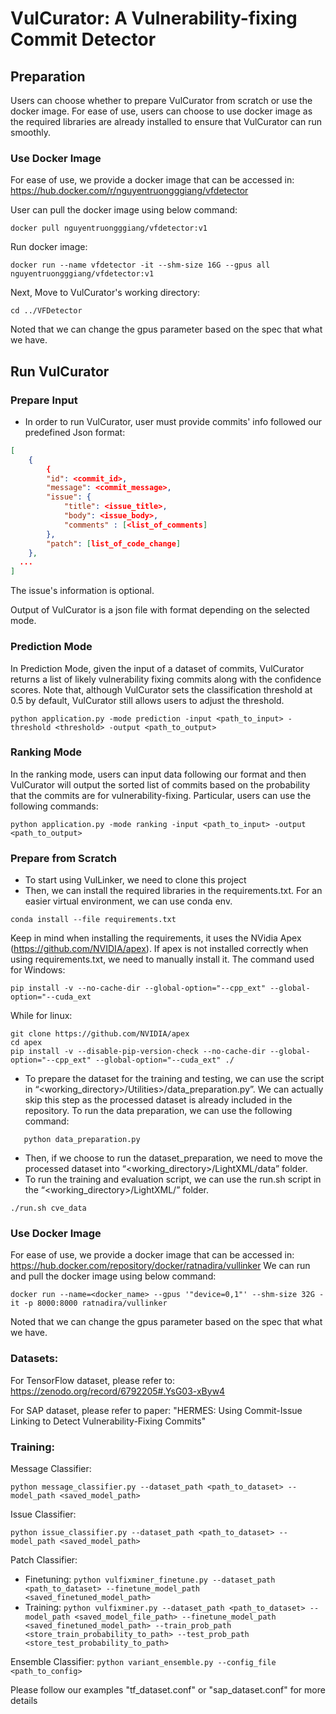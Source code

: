 # VulCurator: A Vulnerability-fixing Commit Detector


## Preparation
Users can choose whether to prepare VulCurator from scratch or use the docker image. For ease of use, users can choose to use docker image as the required libraries are already installed to ensure that VulCurator can run smoothly.

### Use Docker Image
For ease of use, we provide a docker image that can be accessed in:
https://hub.docker.com/r/nguyentruongggiang/vfdetector

User can pull the docker image using below command:

```docker pull nguyentruongggiang/vfdetector:v1```

Run docker image:

```docker run --name vfdetector -it --shm-size 16G --gpus all nguyentruongggiang/vfdetector:v1```

Next, Move to VulCurator's working directory:

```cd ../VFDetector```

Noted that we can change the gpus parameter based on the spec that what we have.

## Run VulCurator

### Prepare Input

- In order to run VulCurator, user must provide commits' info followed our predefined Json format:

```json
[
    {
        {
        "id": <commit_id>, 
        "message": <commit_message>,
        "issue": {
            "title": <issue_title>,
            "body": <issue_body>,
            "comments" : [<list_of_comments]
        },
        "patch": [list_of_code_change]
    },
  ...
]
```

The issue's information is optional.

Output of VulCurator is a json file with format depending on the selected mode.

### Prediction Mode

In Prediction Mode, given the input of a dataset of commits, VulCurator returns a list of likely vulnerability fixing commits along with the confidence scores. 
Note that, although VulCurator sets the classification threshold at 0.5 by default, VulCurator still allows users to adjust the threshold.

```
python application.py -mode prediction -input <path_to_input> -threshold <threshold> -output <path_to_output>
```

### Ranking Mode 
In the ranking mode, users can input data following our format and then VulCurator will output the sorted list of commits based on the probability that the commits are for vulnerability-fixing. Particular, users can use the following commands:

```
python application.py -mode ranking -input <path_to_input> -output <path_to_output>
```



### Prepare from Scratch
- To start using VulLinker, we need to clone this project
- Then, we can install the required libraries in the requirements.txt. For an easier virtual environment, we can use conda env.

```conda install --file requirements.txt```

Keep in mind when installing the requirements, it uses the NVidia Apex (https://github.com/NVIDIA/apex). If apex is not installed correctly when using requirements.txt, we need to manually install it. The command used for Windows:

```pip install -v --no-cache-dir --global-option="--cpp_ext" --global-option="--cuda_ext```

While for linux:

```
git clone https://github.com/NVIDIA/apex
cd apex
pip install -v --disable-pip-version-check --no-cache-dir --global-option="--cpp_ext" --global-option="--cuda_ext" ./
```

- To prepare the dataset for the training and testing, we can use the script in “<working_directory>/Utilities>/data_preparation.py”. We can actually skip this step as the processed dataset is already included in the repository. To run the data preparation, we can use the following command:

```cd <working_directory>/Utilities>/
   python data_preparation.py
```

- Then, if we choose to run the dataset_preparation, we need to move the processed dataset into “<working_directory>/LightXML/data” folder.
- To run the training and evaluation script, we can use the run.sh script in the “<working_directory>/LightXML/” folder.

```./run.sh cve_data```


### Use Docker Image
For ease of use, we provide a docker image that can be accessed in:
https://hub.docker.com/repository/docker/ratnadira/vullinker
We can run and pull the docker image using below command:

```docker run --name=<docker_name> --gpus '"device=0,1"' --shm-size 32G -it -p 8000:8000 ratnadira/vullinker```

Noted that we can change the gpus parameter based on the spec that what we have.

### Datasets:

For TensorFlow dataset, please refer to: https://zenodo.org/record/6792205#.YsG03-xByw4

For SAP dataset, please refer to paper: "HERMES: Using Commit-Issue Linking to Detect Vulnerability-Fixing Commits"

### Training:

Message Classifier:

```python message_classifier.py --dataset_path <path_to_dataset> --model_path <saved_model_path> ```

Issue Classifier:

```python issue_classifier.py --dataset_path <path_to_dataset> --model_path <saved_model_path> ```

Patch Classifier:

- Finetuning: ```python vulfixminer_finetune.py --dataset_path <path_to_dataset> --finetune_model_path <saved_finetuned_model_path>```
- Training: ```python vulfixminer.py --dataset_path <path_to_dataset> --model_path <saved_model_file_path> --finetune_model_path <saved_finetuned_model_path> --train_prob_path <store_train_probability_to_path> --test_prob_path <store_test_probability_to_path>```

Ensemble Classifier:
```python variant_ensemble.py --config_file <path_to_config>```

Please follow our examples "tf_dataset.conf" or "sap_dataset.conf" for more details
